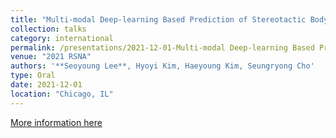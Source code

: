 ```yaml
---
title: "Multi-modal Deep-learning Based Prediction of Stereotactic Body Radiotherapy Induced Vertebral Compression Fracture"
collection: talks
category: international
permalink: /presentations/2021-12-01-Multi-modal Deep-learning Based Prediction of Stereotactic Body Radiotherapy Induced Vertebral Compression Fracture
venue: "2021 RSNA"
authors: '**Seoyoung Lee**, Hyoyi Kim, Haeyoung Kim, Seungryong Cho'
type: Oral
date: 2021-12-01
location: "Chicago, IL"
---
```


[More information here](https://www.rsna.org/-/media/Files/RSNA/Annual-meeting/Program/RSNA-2021-Scientific-Program)   

